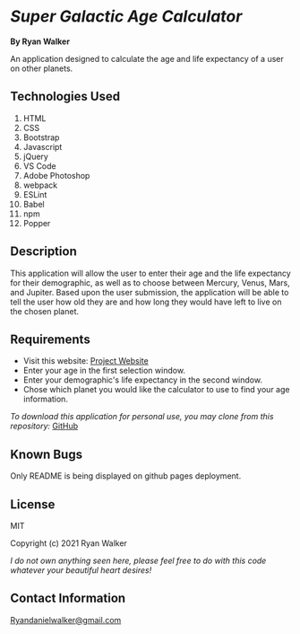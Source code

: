 # _Super Galactic Age Calculator_


**By Ryan Walker**

An application designed to calculate the age and life expectancy of a user on other planets.

## Technologies Used

1. HTML
2. CSS
3. Bootstrap
4. Javascript
5. jQuery
6. VS Code
7. Adobe Photoshop
8. webpack
9. ESLint
10. Babel
11. npm
12. Popper

## Description

This application will allow the user to enter their age and the life expectancy for their demographic, as well as to choose between Mercury, Venus, Mars, and Jupiter. Based upon the user submission, the application will be able to tell the user how old they are and how long they would have left to live on the chosen planet. 

## Requirements

* Visit this website: [Project Website](https://ryandanielwalker.github.io/AgeCalculator)
* Enter your age in the first selection window.
* Enter your demographic's life expectancy in the second window. 
* Chose which planet you would like the calculator to use to find your age information.

*To download this application for personal use, you may clone from this repository:* [GitHub](https://github.com/RyanDanielWalker/AgeCalculator)

## Known Bugs

Only README is being displayed on github pages deployment. 

## License 
MIT 

Copyright (c) 2021 Ryan Walker

*I do not own anything seen here, please feel free to do with this code whatever your beautiful heart desires!*

## Contact Information
[Ryandanielwalker@gmail.com](mailto:ryandanielwalker@gmail.com)




